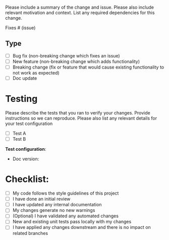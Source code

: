 Please include a summary of the change and issue. Please also include relevant motivation and context. List any required dependencies for this change.

Fixes # (issue)

## Type

- [ ] Bug fix (non-breaking change which fixes an issue)
- [ ] New feature (non-breaking change which adds functionality)
- [ ] Breaking change (fix or feature that would cause existing functionality to not work as expected)
- [ ] Doc update

# Testing

Please describe the tests that you ran to verify your changes. Provide instructions so we can reproduce. Please also list any relevant details for your test configuration

- [ ] Test A
- [ ] Test B

**Test configuration**:
* Doc version:

# Checklist:

- [ ] My code follows the style guidelines of this project
- [ ] I have done an initial review
- [ ] I have updated any internal documentation
- [ ] My changes generate no new warnings
- [ ] (Optional) I have validated any automated changes
- [ ] New and existing unit tests pass locally with my changes
- [ ] I have applied any changes downstream and there is no impact on related branches